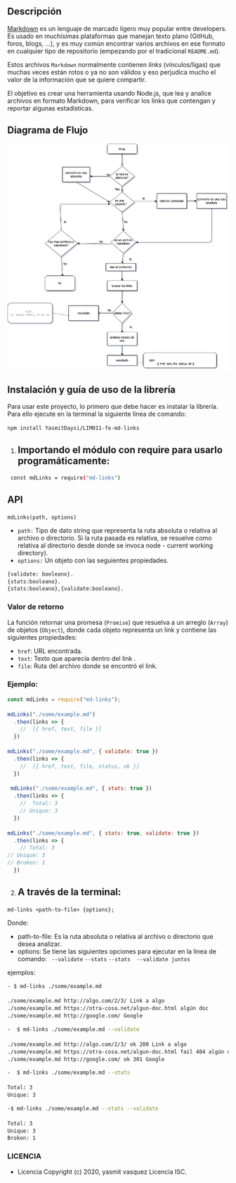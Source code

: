 ## Descripción

[Markdown](https://es.wikipedia.org/wiki/Markdown) es un lenguaje de marcado
ligero muy popular entre developers. Es usado en muchísimas plataformas que
manejan texto plano (GitHub, foros, blogs, ...), y es muy común
encontrar varios archivos en ese formato en cualquier tipo de repositorio
(empezando por el tradicional `README.md`).

Estos archivos `Markdown` normalmente contienen _links_ (vínculos/ligas) que
muchas veces están rotos o ya no son válidos y eso perjudica mucho el valor de
la información que se quiere compartir.

El objetivo es crear una herramienta usando Node.js, que lea y analice archivos en formato Markdown, para verificar los links que contengan y reportar algunas estadísticas.

## Diagrama de Flujo
![md-links](https://github.com/YasmitDaysi/LIM011-fe-md-links/blob/master/src/image/diagrama%20de%20flujo%20md-links.png)
## Instalación y guía de uso de la librería
 Para usar este proyecto, lo primero que debe hacer es instalar la librería. Para ello ejecute en la terminal la siguiente línea de comando:

  `npm install YasmitDaysi/LIM011-fe-md-links`


1. ## Importando el módulo con require para usarlo programáticamente:

 ```sh
  const mdLinks = require("md-links")
  ```

## API

`mdLinks(path, options)`
   
 - `path:` Tipo de dato string que representa la ruta absoluta o relativa al archivo o directorio. Si la ruta pasada es relativa, se resuelve como relativa al directorio desde donde se invoca node - current working directory).
 - `options:` Un objeto con las seguientes propiedades.

```sh
{validate: booleano}.
{stats:booleano}.
{stats:booleano},{validate:booleano}.
```

### Valor de retorno

La función retornar una promesa (`Promise`) que resuelva a un arreglo
(`Array`) de objetos (`Object`), donde cada objeto representa un link y contiene
las siguientes propiedades:

- `href`: URL encontrada.
- `text`: Texto que aparecía dentro del link .
- `file`: Ruta del archivo donde se encontró el link.

### Ejemplo:
```js
const mdLinks = require("md-links");

mdLinks("./some/example.md")
  .then(links => {
    //  [{ href, text, file }]
  })

mdLinks("./some/example.md", { validate: true })
  .then(links => {
    //  [{ href, text, file, status, ok }]
  })

 mdLinks("./some/example.md", { stats: true })
  .then(links => {
    //  Total: 3 
    // Unique: 3
  }) 

mdLinks("./some/example.md", { stats: true, validate: true })
  .then(links => {
    // Total: 3
// Unique: 3
// Broken: 1
  }) 
```

2. ## A través de la terminal: 

`md-links <path-to-file> {options};`

Donde:

* path-to-file: Es la ruta absoluta o relativa al archivo o directorio que desea analizar.
* options: Se tiene las siguientes opciones para ejecutar en la linea de comando: 
 ` --validate` 
 `--stats`
 `--stats  --validate juntos`

ejemplos:

```sh
- $ md-links ./some/example.md

./some/example.md http://algo.com/2/3/ Link a algo
./some/example.md https://otra-cosa.net/algun-doc.html algún doc
./some/example.md http://google.com/ Google
```

```sh
-  $ md-links ./some/example.md --validate 

./some/example.md http://algo.com/2/3/ ok 200 Link a algo
./some/example.md https://otra-cosa.net/algun-doc.html fail 404 algún doc
./some/example.md http://google.com/ ok 301 Google
```

```sh
-  $ md-links ./some/example.md --stats

Total: 3
Unique: 3
```

```sh
-$ md-links ./some/example.md --stats --validate

Total: 3
Unique: 3
Broken: 1
```

 ### LICENCIA
- Licencia Copyright (c) 2020, yasmit vasquez Licencia ISC.

